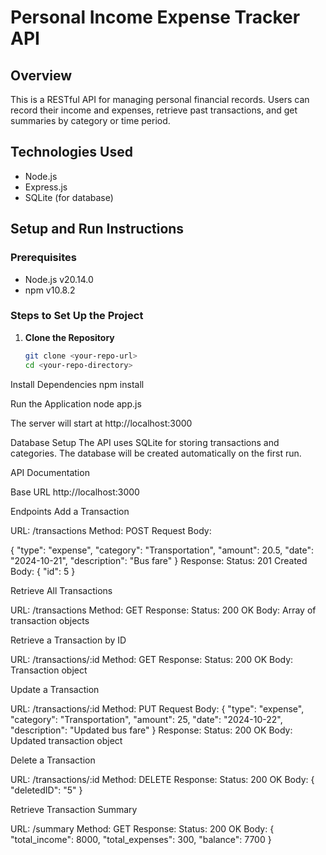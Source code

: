 # Personal Income Expense Tracker API

## Overview
This is a RESTful API for managing personal financial records. Users can record their income and expenses, retrieve past transactions, and get summaries by category or time period.

## Technologies Used
- Node.js
- Express.js
- SQLite (for database)

## Setup and Run Instructions

### Prerequisites
- Node.js v20.14.0
- npm v10.8.2

### Steps to Set Up the Project

1. **Clone the Repository**
   ```bash
   git clone <your-repo-url>
   cd <your-repo-directory>

Install Dependencies
npm install

Run the Application
node app.js

The server will start at http://localhost:3000

Database Setup
The API uses SQLite for storing transactions and categories. The database will be created automatically on the first run.

API Documentation

Base URL
http://localhost:3000

Endpoints
Add a Transaction

URL: /transactions
Method: POST
Request Body:


{
    "type": "expense",
    "category": "Transportation",
    "amount": 20.5,
    "date": "2024-10-21",
    "description": "Bus fare"
}
Response:
Status: 201 Created
Body: {
    "id": 5
}

Retrieve All Transactions

URL: /transactions
Method: GET
Response:
Status: 200 OK
Body: Array of transaction objects

Retrieve a Transaction by ID

URL: /transactions/:id
Method: GET
Response:
Status: 200 OK
Body: Transaction object

Update a Transaction

URL: /transactions/:id
Method: PUT
Request Body:
{
    "type": "expense",
    "category": "Transportation",
    "amount": 25,
    "date": "2024-10-22",
    "description": "Updated bus fare"
}
Response:
Status: 200 OK
Body: Updated transaction object

Delete a Transaction

URL: /transactions/:id
Method: DELETE
Response:
Status: 200 OK
Body: {
    "deletedID": "5"
}

Retrieve Transaction Summary

URL: /summary
Method: GET
Response:
Status: 200 OK
Body: {
    "total_income": 8000,
    "total_expenses": 300,
    "balance": 7700
}
